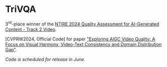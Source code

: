 # TriVQA
3$^{rd}$-place winner of the [NTIRE 2024 Quality Assessment for AI-Generated Content - Track 2 Video](https://codalab.lisn.upsaclay.fr/competitions/17621#learn_the_details).

[CVPRW2024, Official Code] for paper ["Exploring AIGC Video Quality: A Focus on Visual Harmony, Video-Text Consistency and Domain Distribution Gap"](https://arxiv.org/abs/2404.13573).

*Code is scheduled for release in June.*
